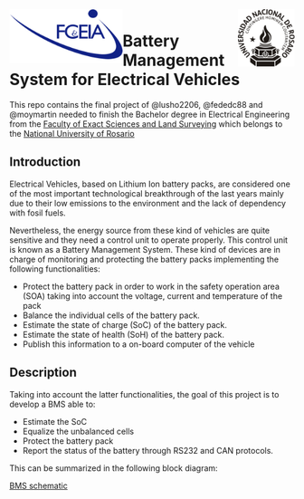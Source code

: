<div align='center'>
<img src='assets/FCEIA-logo.png' width='200' align='left'>
<img src='assets/LOGO-UNR-NEGRO.png' width='100' align='right'>
</div>

# Battery Management System for Electrical Vehicles

This repo contains the final project of @lusho2206, @fededc88 and @moymartin
needed to finish the Bachelor degree in Electrical Engineering from the [Faculty
of Exact Sciences and Land Surveying](https://www.fceia.unr.edu.ar/) which
belongs to the [National University of Rosario](https://unr.edu.ar/)

## Introduction

Electrical Vehicles, based on Lithium Ion battery packs, are considered one of 
the most important technological breakthrough of the last years mainly due to 
their low emissions to the environment and the lack of dependency with fosil fuels.

Nevertheless, the energy source from these kind of vehicles are quite sensitive
and they need a control unit to operate properly. This control unit is known as
a Battery Management System. These kind of devices are in charge of monitoring
and protecting the battery packs implementing the following functionalities:

* Protect the battery pack in order to work in the safety operation area (SOA)
  taking into account the voltage, current and temperature of the pack
* Balance the individual cells of the battery pack.
* Estimate the state of charge (SoC) of the battery pack.
* Estimate the state of health (SoH) of the battery pack.
* Publish this information to a on-board computer of the vehicle

## Description

Taking into account the latter functionalities, the goal of this project is to
develop a BMS able to:

* Estimate the SoC
* Equalize the unbalanced cells
* Protect the battery pack
* Report the status of the battery through RS232 and CAN protocols.

This can be summarized in the following block diagram:

[BMS schematic](/assets/bms_sch.png)
